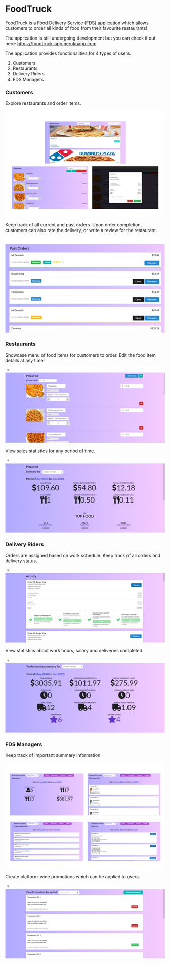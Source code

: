 # FoodTruck

FoodTruck is a Food Delivery Service (FDS) application which allows customers to order all kinds of food from their favourite restaurants!

The application is still undergoing development but you can check it out here: https://foodtruck-app.herokuapp.com

The application provides functionalities for 4 types of users:

1. Customers
2. Restaurants
3. Delivery Riders
4. FDS Managers

### Customers

Explore restaurants and order items.

![Screenshot for customer order](/img/customer_order.png)

Keep track of all current and past orders. Upon order completion, customers can also rate the delivery, or write a review for the restaurant.

![Customer history](/img/customer_history.png)

### Restaurants

Showcase menu of food items for customers to order. Edit the food item details at any time!

![Restaurant menu](/img/restaurant_menu.png)

View sales statistics for any period of time.

![Restaurant summary](/img/restaurant_summary.png)

### Delivery Riders

Orders are assigned based on work schedule. Keep track of all orders and delivery status.

![Rider activity](/img/rider_activity.png)

View statistics about work hours, salary and deliveries completed.

![Rider summary](/img/rider_summary.png)

### FDS Managers

Keep track of important summary information.

![Manager summary](/img/manager_summary.png)

Create platform-wide promotions which can be applied to users.

![Manager promotions](/img/manager_promotions.png)
